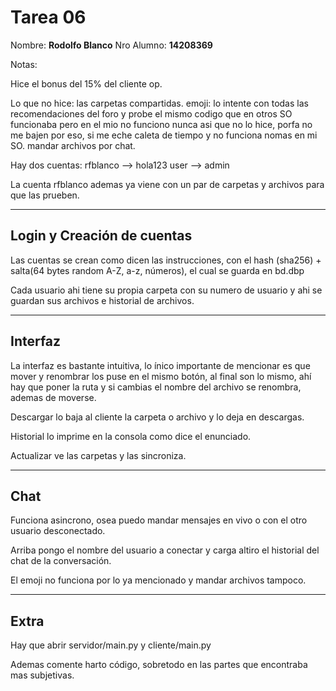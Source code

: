 Tarea 06
===================


Nombre:  **Rodolfo Blanco**
Nro Alumno:  **14208369**

Notas:

Hice el bonus del 15% del cliente op.

Lo que no hice:
las carpetas compartidas.
emoji: lo intente con todas las recomendaciones del foro y probe el mismo codigo que en otros SO funcionaba pero en el mio no funciono nunca asi que no lo hice, porfa no me bajen por eso, si me eche caleta de tiempo y no funciona nomas en mi SO.
mandar archivos por chat.

Hay dos cuentas:
rfblanco --> hola123
user --> admin

La cuenta rfblanco ademas ya viene con un par de carpetas y archivos para que las prueben.


----------


Login y Creación de cuentas
-------------

Las cuentas se crean como dicen las instrucciones, con el hash (sha256) + salta(64 bytes random A-Z, a-z, números), el cual se guarda en bd.dbp

Cada usuario ahi tiene su propia carpeta con su numero de usuario y ahi se guardan sus archivos e historial de archivos.


----------


Interfaz
-------------

La interfaz es bastante intuitiva, lo ínico importante de mencionar es que mover y renombrar los puse en el mismo botón, al final son lo mismo, ahí hay que poner la ruta y si cambias el nombre del archivo se renombra, ademas de moverse.

Descargar lo baja al cliente la carpeta o archivo y lo deja en descargas.

Historial lo imprime en la consola como dice el enunciado.

Actualizar ve las carpetas y las  sincroniza.


----------

Chat
-------------

Funciona asincrono, osea puedo mandar mensajes en vivo o con el otro usuario desconectado. 

Arriba pongo el nombre del usuario a conectar y carga altiro el historial del chat de la conversación.

El emoji no funciona por lo ya mencionado y mandar archivos tampoco.

----------

Extra
-------------

Hay que abrir servidor/main.py y cliente/main.py

Ademas comente harto código, sobretodo en las partes que encontraba mas subjetivas.